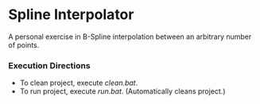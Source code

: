 # Spline Interpolator
A personal exercise in B-Spline interpolation between an arbitrary number of points.

### Execution Directions
- To clean project, execute _clean.bat_.
- To run project, execute _run.bat_. (Automatically cleans project.)